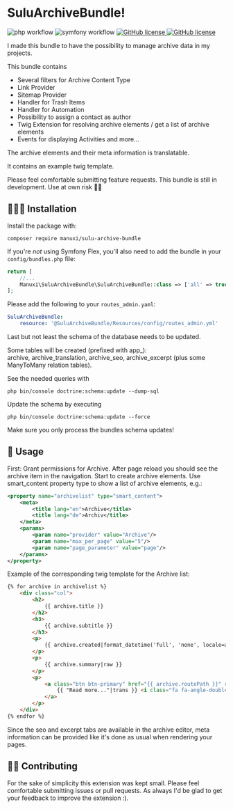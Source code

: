 # SuluArchiveBundle!
![php workflow](https://github.com/manuxi/SuluArchiveBundle/actions/workflows/php.yml/badge.svg)
![symfony workflow](https://github.com/manuxi/SuluArchiveBundle/actions/workflows/symfony.yml/badge.svg)
<a href="https://github.com/manuxi/SuluArchiveBundle/blob/main/LICENSE" target="_blank">
<img src="https://img.shields.io/github/license/manuxi/SuluArchiveBundle" alt="GitHub license">
</a>
<a href="https://github.com/manuxi/SuluArchiveBundle/tags" target="_blank">
<img src="https://img.shields.io/github/v/tag/manuxi/SuluArchiveBundle" alt="GitHub license">
</a>

I made this bundle to have the possibility to manage archive data in my projects. 

This bundle contains
- Several filters for Archive Content Type
- Link Provider
- Sitemap Provider
- Handler for Trash Items
- Handler for Automation
- Possibility to assign a contact as author
- Twig Extension for resolving archive elements / get a list of archive elements
- Events for displaying Activities
and more...

The archive elements and their meta information is translatable. 

It contains an example twig template. 

Please feel comfortable submitting feature requests. 
This bundle is still in development. Use at own risk 🤞🏻

## 👩🏻‍🏭 Installation
Install the package with:
```console
composer require manuxi/sulu-archive-bundle
```
If you're *not* using Symfony Flex, you'll also
need to add the bundle in your `config/bundles.php` file:

```php
return [
    //...
    Manuxi\SuluArchiveBundle\SuluArchiveBundle::class => ['all' => true],
];
```
Please add the following to your `routes_admin.yaml`:
```yaml
SuluArchiveBundle:
    resource: '@SuluArchiveBundle/Resources/config/routes_admin.yml'
```
Last but not least the schema of the database needs to be updated.  

Some tables will be created (prefixed with app_):  
archive, archive_translation, archive_seo, archive_excerpt
(plus some ManyToMany relation tables).  

See the needed queries with
```
php bin/console doctrine:schema:update --dump-sql
```  
Update the schema by executing 
```
php bin/console doctrine:schema:update --force
```  

Make sure you only process the bundles schema updates!

## 🎣 Usage
First: Grant permissions for Archive. 
After page reload you should see the archive item in the navigation. 
Start to create archive elements.
Use smart_content property type to show a list of archive elements, e.g.:
```xml
<property name="archivelist" type="smart_content">
    <meta>
        <title lang="en">Archive</title>
        <title lang="de">Archiv</title>
    </meta>
    <params>
        <param name="provider" value="Archive"/>
        <param name="max_per_page" value="5"/>
        <param name="page_parameter" value="page"/>
    </params>
</property>
```
Example of the corresponding twig template for the Archive list:
```html
{% for archive in archivelist %}
    <div class="col">
        <h2>
            {{ archive.title }}
        </h2>
        <h3>
            {{ archive.subtitle }}
        </h3>
        <p>
            {{ archive.created|format_datetime('full', 'none', locale=app.request.getLocale()) }}
        </p>
        <p>
            {{ archive.summary|raw }}
        </p>
        <p>
            <a class="btn btn-primary" href="{{ archive.routePath }}" role="button">
                {{ "Read more..."|trans }} <i class="fa fa-angle-double-right"></i>
            </a>
        </p>
    </div>
{% endfor %}
```

Since the seo and excerpt tabs are available in the archive editor, 
meta information can be provided like it's done as usual when rendering your pages. 

## 👩‍🍳 Contributing
For the sake of simplicity this extension was kept small.
Please feel comfortable submitting issues or pull requests. As always I'd be glad to get your feedback to improve the extension :).
